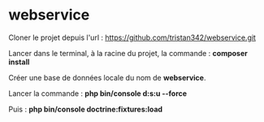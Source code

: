 # webservice

Cloner le projet depuis l'url : https://github.com/tristan342/webservice.git

Lancer dans le terminal, à la racine du projet, la commande : **composer install**

Créer une base de données locale du nom de **webservice**.

Lancer la commande : **php bin/console d:s:u --force**

Puis :  **php bin/console doctrine:fixtures:load**

